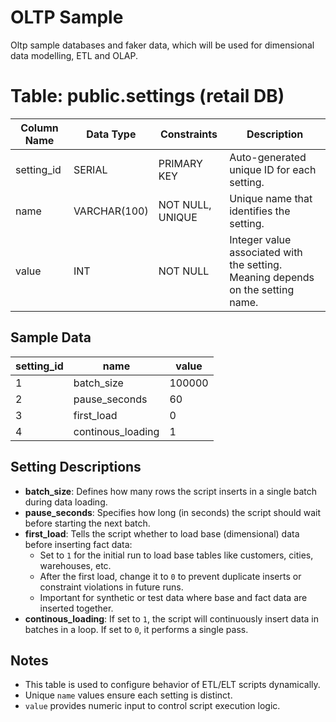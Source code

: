 # OLTP Sample
Oltp sample databases and faker data, which will be used for dimensional data modelling, ETL and OLAP.

# Table: public.settings (retail DB)

| Column Name | Data Type     | Constraints                 | Description               |
|-------------|---------------|-----------------------------|---------------------------|
| setting_id  | SERIAL        | PRIMARY KEY                 | Auto-generated unique ID for each setting. |
| name        | VARCHAR(100)  | NOT NULL, UNIQUE            | Unique name that identifies the setting. |
| value       | INT           | NOT NULL                    | Integer value associated with the setting. Meaning depends on the setting name. |

## Sample Data

| setting_id | name              | value   |
|------------|-------------------|---------|
| 1          | batch_size        | 100000  |
| 2          | pause_seconds     | 60      |
| 3          | first_load        | 0       |
| 4          | continous_loading | 1       |

## Setting Descriptions
- **batch_size**: Defines how many rows the script inserts in a single batch during data loading.
- **pause_seconds**: Specifies how long (in seconds) the script should wait before starting the next batch.
- **first_load**: Tells the script whether to load base (dimensional) data before inserting fact data:
  - Set to `1` for the initial run to load base tables like customers, cities, warehouses, etc.
  - After the first load, change it to `0` to prevent duplicate inserts or constraint violations in future runs.
  - Important for synthetic or test data where base and fact data are inserted together.
- **continous_loading**: If set to `1`, the script will continuously insert data in batches in a loop. If set to `0`, it performs a single pass.

## Notes
- This table is used to configure behavior of ETL/ELT scripts dynamically.
- Unique `name` values ensure each setting is distinct.
- `value` provides numeric input to control script execution logic.

